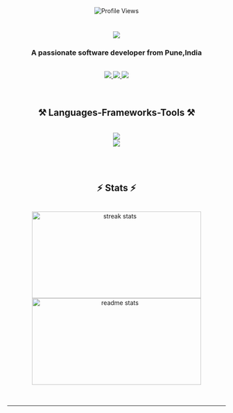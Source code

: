 <div align='center'> <img src="https://komarev.com/ghpvc/?username=yourusername&style=flat-square&color=blue" alt="Profile Views" /> </div>
<h1 align="center">
    <img src="https://readme-typing-svg.herokuapp.com/?font=Righteous&size=35&center=true&vCenter=true&width=500&height=70&duration=4000&lines=Hi+There!+👋;+I'm+Rahul+Misal!;" />
</h1>
<h3 align="center">A passionate software developer from Pune,India </h3>
<br/>
<div align="center">
 </div>
<div align="center"> 
  <a href="mailto:codesrahul96@gmail.com">
    <img src="https://img.shields.io/badge/Gmail-333333?style=for-the-badge&logo=gmail&logoColor=red" />
  </a>
  <a href="https://linkedin.com/in/codesrahul" target="_blank">
    <img src="https://img.shields.io/badge/LinkedIn-0077B5?style=for-the-badge&logo=linkedin&logoColor=white" target="_blank" />
  </a>
<a href="https://twitter.com/codesrahul" target="_blank">
  <img src="https://img.shields.io/badge/Twitter-1DA1F2?style=for-the-badge&logo=twitter&logoColor=white" />
</a>
  <!-- sqlite, safari, google-chrome are other good icon options -->
  </a>
</div>
 <br><br>
<h2 align="center">⚒️ Languages-Frameworks-Tools ⚒️</h2>
<br/>
<div align="center" >
    <img src="https://skillicons.dev/icons?i=react,javascript,html,tailwind,firebase,css,redux,git,bootstrap,babel,jest" />
  <br>
    <img src="https://skillicons.dev/icons?i=webpack,figma,vercel,nodejs,python,typescript,c,nextjs,mysql" /><br>
</div>
<br/>
<br><br>
<h2 align="center">⚡ Stats ⚡</h2>
<br>
<div align=center>
  <img width=390 height=200 src="https://github-readme-streak-stats-salesp07.vercel.app/?user=VKoder&count_private=true&theme=react&border_radius=10" alt="streak stats"/>
  <img width=390 height=200 src="https://github-readme-stats-salesp07.vercel.app/api?username=VKoder&count_private=true&show_icons=true&theme=react&rank_icon=github&border_radius=10" alt="readme stats" />
  <br/>
</div>
<br/><br/>
<hr/>
